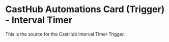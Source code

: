 # CastHub Automations Card (Trigger) - Interval Timer

This is the source for the CastHub Interval Timer Trigger.
